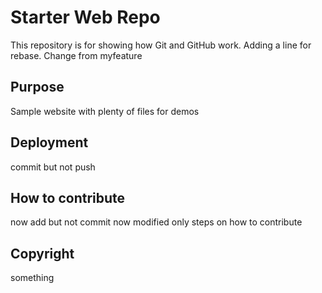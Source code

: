 # Starter Web Repo

This repository is for showing how Git and GitHub work.
Adding a line for rebase.
Change from myfeature

## Purpose

Sample website with plenty of files for demos

## Deployment
commit but not push

## How to contribute
now add but not commit
now modified only
steps on how to contribute

## Copyright
something
